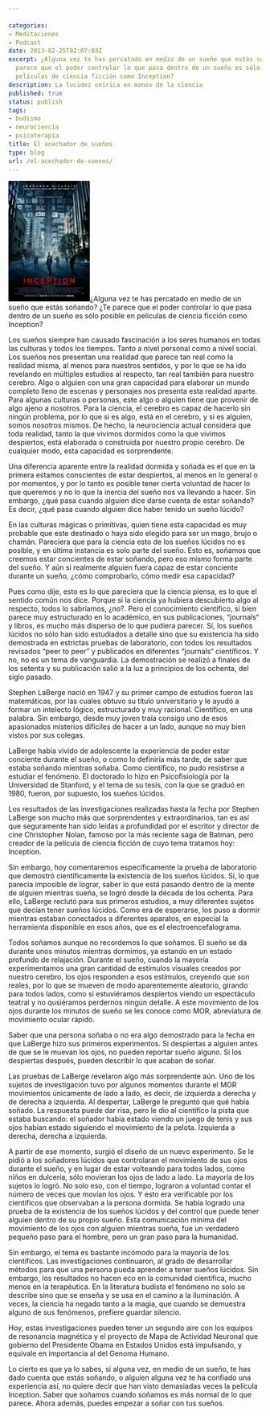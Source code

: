 ```yaml
---

categories:
- Meditaciones
- Podcast
date: 2013-02-25T02:07:03Z
excerpt: ¿Alguna vez te has percatado en medio de un sueño que estás soñando? ¿Te
  parece que el poder controlar lo que pasa dentro de un sueño es sólo posible en
  películas de ciencia ficción como Inception?
description: La lucidez onírica en manos de la ciencia
published: true
status: publish
tags:
- budismo
- neurociencia
- psicoterapia
title: El acechador de sueños
type: blog
url: /el-acechador-de-suenos/
---
```


<img class=" wp-image-401 alignleft" src="/img/Inception_ver3-202x300.jpg" alt="Inception Poster" width="162" height="240" />¿Alguna vez te has percatado en medio de un sueño que estás soñando? ¿Te parece que el poder controlar lo que pasa dentro de un sueño es sólo posible en películas de ciencia ficción como Inception?

Los sueños siempre han causado fascinación a los seres humanos en todas las culturas y todos los tiempos. Tanto a nivel personal como a nivel social. Los sueños nos presentan una realidad que parece tan real como la realidad misma, al menos para nuestros sentidos, y por lo que se ha ido revelando en múltiples estudios al respecto, tan real también para nuestro cerebro. Algo o alguien con una gran capacidad para elaborar un mundo completo lleno de escenas y personajes nos presenta esta realidad aparte. Para algunas culturas o personas, este algo o alguien tiene que provenir de algo ajeno a nosotros. Para la ciencia, el cerebro es capaz de hacerlo sin ningún problema, por lo que si es algo, está en el cerebro, y si es alguien, somos nosotros mismos. De hecho, la neurociencia actual considera que toda realidad, tanto la que vivimos dormidos como la que vivimos despiertos, está elaborada o construida por nuestro propio cerebro. De cualquier modo, esta capacidad es sorprendente.

Una diferencia aparente entre la realidad dormida y soñada es el que en la primera estamos conscientes de estar despiertos, al menos en lo general o por momentos, y por lo tanto es posible tener cierta voluntad de hacer lo que queremos y no lo que la inercia del sueño nos va llevando a hacer. Sin embargo, ¿qué pasa cuando alguien dice darse cuenta de estar soñando? Es decir, ¿qué pasa cuando alguien dice haber tenido un sueño lúcido?

En las culturas mágicas o primitivas, quien tiene esta capacidad es muy probable que este destinado o haya sido elegido para ser un mago, brujo o chamán. Pareciera que para la ciencia esto de los sueños lúcidos no es posible, y en última instancia es solo parte del sueño. Esto es, soñamos que creemos estar concientes de estar soñando, pero eso mismo forma parte del sueño. Y aún si realmente alguien fuera capaz de estar conciente durante un sueño, ¿cómo comprobarlo, cómo medir esa capacidad?

Pues como dije, esto es lo que pareciera que la ciencia piensa, es lo que el sentido común nos dice. Porque si la ciencia ya hubiera descubierto algo al respecto, todos lo sabríamos, ¿no?. Pero el conocimiento científico, si bien parece muy estructurado en lo académico, en sus publicaciones, “journals“ y libros, es mucho más disperso de lo que pudiera parecer. Sí, los sueños lúcidos no sólo han sido estudiados a detalle sino que su existencia ha sido demostrada en estrictas pruebas de laboratorio, con todos los resultados revisados “peer to peer” y publicados en diferentes “journals“ científicos. Y no, no es un tema de vanguardia. La demostración se realizó a finales de los setenta y su publicación salió a la luz a principios de los ochenta, del siglo pasado.

Stephen LaBerge nació en 1947 y su primer campo de estudios fueron las matemáticas, por las cuales obtuvo su título universitario y le ayudó a formar un intelecto lógico, estructurado y muy racional. Científico, en una palabra. Sin embargo, desde muy joven traía consigo uno de esos apasionados misterios difíciles de hacer a un lado, aunque no muy bien vistos por sus colegas.

LaBerge había vivido de adolescente la experiencia de poder estar conciente durante el sueño, o como lo definiría más tarde, de saber que estaba soñando mientras soñaba. Como científico, no pudo resistirse a estudiar el fenómeno. El doctorado lo hizo en Psicofisiología por la Universidad de Stanford, y el tema de su tesis, con la que se graduó en 1980, fueron, por supuesto, los sueños lúcidos.

Los resultados de las investigaciones realizadas hasta la fecha por Stephen LaBerge son mucho más que sorprendentes y extraordinarios, tan es así que seguramente han sido leídas a profundidad por el escritor y director de cine Christopher Nolan, famoso por la más reciente saga de Batman, pero creador de la película de ciencia ficción de cuyo tema tratamos hoy: Inception.

Sin embargo, hoy comentaremos específicamente la prueba de laboratorio que demostró científicamente la existencia de los sueños lúcidos. Sí, lo que parecía imposible de lograr, saber lo que está pasando dentro de la mente de alguien mientras sueña, se logró desde la década de los ochenta. Para ello, LaBerge reclutó para sus primeros estudios, a muy diferentes sujetos que decían tener sueños lúcidos. Como era de esperarse, los puso a dormir mientras estaban conectados a diferentes aparatos, en especial la herramienta disponible en esos años, que es el electroencefalograma.

Todos soñamos aunque no recordemos lo que soñamos. El sueño se da durante unos minutos mientras dormimos, ya estando en un estado profundo de relajación. Durante el sueño, cuando la mayoría experimentamos una gran cantidad de estímulos visuales creados por nuestro cerebro, los ojos responden a esos estímulos, creyendo que son reales, por lo que se mueven de modo aparentemente aleatorio, girando para todos lados, como si estuviéramos despiertos viendo un espectáculo teatral y no qusiéramos perdernos ningún detalle. A este movimiento de los ojos durante los minutos de sueño se les conoce como MOR, abreviatura de movimiento ocular rápido.

Saber que una persona soñaba o no era algo demostrado para la fecha en que LaBerge hizo sus primeros experimentos. Si despiertas a alguien antes de que se le muevan los ojos, no pueden reportar sueño alguno. Si los despiertas después, pueden describir lo que acaban de soñar.

Las pruebas de LaBerge revelaron algo más sorprendente aún. Uno de los sujetos de investigación tuvo por algunos momentos durante el MOR movimientos únicamente de lado a lado, es decir, de izquierda a derecha y de derecha a izquierda. Al despertar, LaBerge le preguntó que qué había soñado. La respuesta puede dar risa, pero le dio al científico la pista que estaba buscando: el soñador había estado viendo un juego de tenis y sus ojos habían estado siguiendo el movimiento de la pelota. Izquierda a derecha, derecha a izquierda.

A partir de ese momento, surgió el diseño de un nuevo experimento. Se le pidió a los soñadores lúcidos que controlaran el movimiento de sus ojos durante el sueño, y en lugar de estar volteando para todos lados, como niños en dulcería, sólo movieran los ojos de lado a lado. La mayoría de los sujetos lo logró. No solo eso, con el tiempo, lograron a voluntad contar el número de veces que movían los ojos. Y esto era verificable por los científicos que observaban a la persona dormida. Se había logrado una prueba de la existencia de los sueños lúcidos y del control que puede tener alguien dentro de su propio sueño. Esta comunicación mínima del movimiento de los ojos con alguien mientras sueña, fue un verdadero pequeño paso para el hombre, pero un gran paso para la humanidad.

Sin embargo, el tema es bastante incómodo para la mayoría de los científicos. Las investigaciones continuaron, al grado de desarrollar métodos para que una persona pueda aprender a tener sueños lúcidos. Sin embargo, los resultados no hacen eco en la comunidad científica, mucho menos en la terapéutica. En la literatura budista el fenómeno no solo se describe sino que se enseña y se usa en el camino a la iluminación. A veces, la ciencia ha negado tanto a la magia, que cuando se demuestra alguno de sus fenómenos, prefiere guardar silencio.

Hoy, estas investigaciones pueden tener un segundo aire con los equipos de resonancia magnética y el proyecto de Mapa de Actividad Neuronal que gobierno del Presidente Obama en Estados Unidos está impulsando, y equivale en importancia al del Genoma Humano.

Lo cierto es que ya lo sabes, si alguna vez, en medio de un sueño, te has dado cuenta que estás soñando, o alguien alguna vez te ha confiado una experiencia así, no quiere decir que han visto demasiadas veces la película Inception. Saber que soñamos cuando soñamos es más normal de lo que parece. Ahora además, puedes empezar a soñar con tus sueños.

